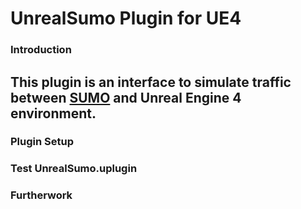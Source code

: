 # UnrealSumo Plugin for UE4

### Introduction
This plugin is an interface to simulate traffic between [SUMO](http://sumo.dlr.de/wiki/Sumo_at_a_Glance)  and Unreal Engine 4 environment.
---
### Plugin Setup


### Test UnrealSumo.uplugin


### Furtherwork



